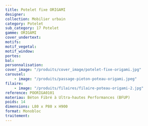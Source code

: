 ```yaml
---
title: Potelet fixe ORIGAMI
designer:
collection: Mobilier urbain
category: Potelet
sub_category: 17 Potelet
gamme: ORIGAMI
cover_undertext:
motifs:
motif_vegetal:
motif_window:
portes:
bal:
personnalisation:
cover_image: "/produits/cover_image/potelet-fixe-origami.jpg"
carousel:
    - image: "/produits/passage-pieton-poteau-origami.jpeg"
filaire:
    - image: "/produits/filaires/filaire-poteau-origami-2.jpg"
reference: POORIGA0101
materiau: Béton Fibré à Ultra-hautes Performances (BFUP)
poids: 14
dimensions: L80 x P80 x H900
format: Monobloc
traitement:
---
```

